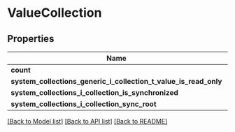 # ValueCollection

## Properties
Name | Type | Description | Notes
------------ | ------------- | ------------- | -------------
**count** | **int** |  | [optional] 
**system_collections_generic_i_collection_t_value_is_read_only** | **bool** |  | [optional] 
**system_collections_i_collection_is_synchronized** | **bool** |  | [optional] 
**system_collections_i_collection_sync_root** | **string** |  | [optional] 

[[Back to Model list]](../README.md#documentation-for-models) [[Back to API list]](../README.md#documentation-for-api-endpoints) [[Back to README]](../README.md)


